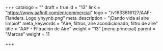 +++
catalogo = ""
draft = true
id = "13"
link = "https://www.aafintl.com/en/commercial"
logo = "/v1633616127/AAF-Flanders_Logo_yhyynb.png"
meta_description = "¡Dando vida al aire limpio!"
meta_keywords = "Aire, filtros, aire acondicionado, filtro de aire"
title = "AAF - Filtración de Aire"
weight = "13"
[menu.principal]
parent = "Marcas"
weight = 11

+++
